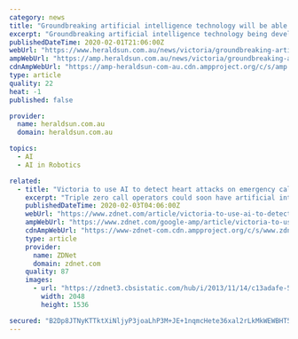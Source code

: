 ```yaml
---
category: news
title: "Groundbreaking artificial intelligence technology will be able to detect cardiac distress over the phone"
excerpt: "Groundbreaking artificial intelligence technology being developed for Ambulance Victoria is designed to pick up on key symptoms and immediately identify a potential heart attack. The $1.36 million Artificial Intelligence in Cardiac Arrest system will run in the background of incoming emergency calls to detect key words, language and sound ..."
publishedDateTime: 2020-02-01T21:06:00Z
webUrl: "https://www.heraldsun.com.au/news/victoria/groundbreaking-artificial-intelligence-technology-will-be-able-to-detect-cardiac-distress-over-the-phone/news-story/f33a93b8a23142c4fdaa4100f2457e16"
ampWebUrl: "https://amp.heraldsun.com.au/news/victoria/groundbreaking-artificial-intelligence-technology-will-be-able-to-detect-cardiac-distress-over-the-phone/news-story/f33a93b8a23142c4fdaa4100f2457e16"
cdnAmpWebUrl: "https://amp-heraldsun-com-au.cdn.ampproject.org/c/s/amp.heraldsun.com.au/news/victoria/groundbreaking-artificial-intelligence-technology-will-be-able-to-detect-cardiac-distress-over-the-phone/news-story/f33a93b8a23142c4fdaa4100f2457e16"
type: article
quality: 22
heat: -1
published: false

provider:
  name: heraldsun.com.au
  domain: heraldsun.com.au

topics:
  - AI
  - AI in Robotics

related:
  - title: "Victoria to use AI to detect heart attacks on emergency calls"
    excerpt: "Triple zero call operators could soon have artificial intelligence (AI) alert them to callers who suffer from a heart attack. The Victorian government announced on Sunday it was kicking in AU$1.36 million towards the Artificial Intelligence in Cardiac Arrest project, which will be developed by Monash University and Ambulance Victoria."
    publishedDateTime: 2020-02-03T04:06:00Z
    webUrl: "https://www.zdnet.com/article/victoria-to-use-ai-to-detect-heart-attacks-on-emergency-calls/"
    ampWebUrl: "https://www.zdnet.com/google-amp/article/victoria-to-use-ai-to-detect-heart-attacks-on-emergency-calls/"
    cdnAmpWebUrl: "https://www-zdnet-com.cdn.ampproject.org/c/s/www.zdnet.com/google-amp/article/victoria-to-use-ai-to-detect-heart-attacks-on-emergency-calls/"
    type: article
    provider:
      name: ZDNet
      domain: zdnet.com
    quality: 87
    images:
      - url: "https://zdnet3.cbsistatic.com/hub/i/2013/11/14/c13adafe-5fde-41cb-99d0-859c455db5d5/Melbourne_credit_Kevin_Poh.jpg"
        width: 2048
        height: 1536

secured: "B2Dp8JTNyKTTktXiNljyP3joaLhP3M+JE+1nqmcHete36xal2rLkMkWEWBHT5toDBNuXvftysp5DbDJ+5O1CQubpMKxjwlzaBqziCjg05+4DUooSa6Z+B1SjeW/Z/RHp0mCml7FxdHw74BSYTePUwqBkEx0kA6HLkpwv5Hcf19saYVPeKdLA8G3omcgGRAaHVNgIpBEz/EcobUGIJ2aQmdt2m9IjBisS/QpSCkHxPaIbAaWDdAu0XU1bQPGNMFg8L8cuuHZARM9ybvn8uQLt/xgZGRlTNOgkMCZPH14C4POFXE0TG1Y236J8TyayOhU0xt4eMQglEbos1eE3+IPiP5pd0hB0aFM1TsaXUSqf+3EzY+OUfxpx1Nfwiyp+tdlJbuCqRyYWRHv5yUz9+Ni9jBhNah8LH0WroHlBS+rktKWlzDvspINRTKX/OZa7gf4FcAKzNtvlH8IfL9rDjjBDvw297vz9cHIpQQs1p3GsQlM=;S+Bgne5JqKFQxgS1AAGiAQ=="
---
```


